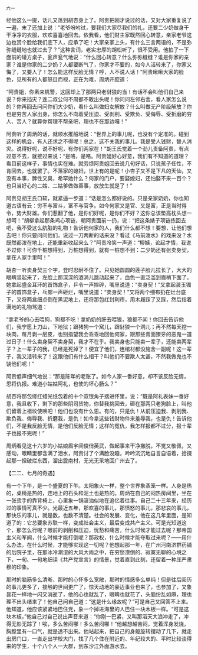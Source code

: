     六一 

   经他这么一提，话儿又落到胡杏身上了。阿贵把刚才说过的话，又对大家重复说了一遍，末了还加上说：“老爷吩咐过，要我们大家尽我们的礼，还要二少奶做身干干净净的衣服，欢欢喜喜地回去。依我看，他们财主家既然回心转意，亲家老爷这边也赏个脸给我们底下人，应承了吧！大家亲家上头，有什么三言两语的，不是弥弥缝缝地也就过去了？”这种言词，老实忠厚的胡松听了，很不受用。他拍了一下面前的矮方桌子，瓮声瓮气地说：“什么回心转意？什么弥弥缝缝？谁是你家的亲家？谁是你家的二少奶？人都要断气了，你家才不要的，如今人活转来了，你家又悔了，又要人了！怎么能这样反脸无情？哼，人不说人话！”阿贵瞅瞅大家的脸色，见所有的人都怒目而视，正在为难，周炳开腔道：

   “阿贵姐，你素来机警，这回却上了那两只老豺狼的当！有话不会叫他们自己来说？你来挡灾？连二叔公何不周都不敢出头呢！你问问左邻右舍，看人家怎么说的？你再回去问问你们大少奶，看什么叫做妇女解放？什么叫做无产阶级解放？你也是穷苦人家出身，你怎么不向着受压迫、受剥削、受欺负、受侮辱、受折磨的穷人、苦人？就算你帮理不帮亲吧，理也不在那边嘎！”

   阿贵听了周炳的话，就顺水推船地说：“世界上的事儿呢，也没有个定准的。碰到这样的机会，有人还求之不得呢！总之，这不关我的事儿。我是受人钱财，替人消灾。说得好呢，说不好呢，有你们两家在！”胡王氏觉着一个劲儿责备阿贵，有点过意不去，就接过来说：“是咯，是咯。阿贵姐好心好意，我们有不知道的道理？看目前这样子，事情也实在难。就劳烦阿贵姐回去说几句好话，只说孩子任性，不肯回去，也就罢了。不落家的媳妇，世上有的是呢！小杏子又不是下凡的天仙，又没有本事，脾性又臭，希罕她什么？何家的门户，要娶媳妇，还怕娶不来一百个？也只当好心的二姑、二姑爹做做善事，放放生就是了！”

   阿贵见胡王氏口软，就紧逼一步道：“话是怎么都好说的。只是亲家奶奶，你也知道古语有云：穷不与富斗，富不与官争。如今何家又是官、又是富，正是当时得令，势大财雄。你们惹翻了他，是你们好呢，是你们不好？这你总该垫高枕头想一想呵！”胡柳拿起那条鸡心项链，朝阿贵面前一扔，说：“把这条婊子项链拣回去吧，我不受这么肮脏的礼物！告诉他何家的人，我们什么都不想！要想，让他们想去吧！你只要问问他们，说过一刀两断的话来没？看过《马前泼水》的戏来没？水既然都泼在地上，还能重新收起来么？”阿贵冷笑一声道：“柳姨，论起才情，我说不过你！可你千桩想得到，万桩想得到，就有一桩想不到：二少奶还有张卖身契，拿在人家手里呵！”

   胡杏一听卖身契三个字，登时忍耐不住了。只见她圆圆的莲子脸儿拉长了，大大的眼睛竖起来了，左脸上那深深的酒涡儿跳动起来了，血色一直泛滥到眉梢下面了。她拿起盛金耳环的首饰盒子，乒令一声摔碎，嘴里说道：“卖身契！”又拿起装玉镯子的首饰盒子，乓郎一声砸烂，嘴里说道：“卖身契！”又将两个细布扔在灶台底下，又将两盒细点倒在黑泥地上，还将那包红封利市，用木屐踩了又踩，然后指着满地的礼物骂道：

   “拿老爷的心去喂狗，狗都不吃！拿奶奶的肝去喂狼，狼都不闻！你回去告诉他们，我宁愿上刀山，下地狱；跟猪狗一个窝儿，跟豺狼一个洞儿；再不然每天挖一块肉，每月剥一层皮，也别指望我会乖乖地回他何家，跟那些青面獠牙的恶鬼一道过日子！什么卖身契不卖身契，我才不在乎。我卖身也只能卖一辈子，还能卖两辈子？上一辈子的我，已经是死掉了！便宜了他们，连棺材都没施舍一副呢！这一辈子，我又活转来了！这跟他们有什么相干？叫他们不要欺人太甚，不然我做鬼也不饶他们呢！”

   阿贵低声细气地说：“那是陈年的老账了。如今人家一番好意，却不该反脸无情，恩将仇报。难道小姑姑阿礼，也使的坏心肠么？”

   胡杏将那包绛红蜡光纸包着的十个双银角子揣进怀里，说：“既是阿礼表妹一番好意，我且收下，剩下的那些阴司货物，你替我挑回去，砸在那两只老狗脸上，叫他们留着上祖坟使唤吧！他们也没有什么恩。有的，只是仇！从前压迫我、剥削我、欺负我、侮辱我、折磨我，是仇！如今拿这些钱财物件来羞辱我，也是仇！告诉他们，不是我反脸无情，是他们反脸无情；这样的冤仇，我怎样报都不过分，报十辈子也报不完呢！”

   周炳看见这十六岁的小姑娘眉宇间俊俏英武，做起事来干净撇脱，不觉又敬佩，又感动，眼睛里都含满了泪水，阿贵讨了个满脸没趣，吟吟沉沉地自言自语着，拾掇起那一担破烂东西，溜出震南村，无光无采地回广州去了。

   【二二、七月的奇遇】

   有一个下午，是一个盛夏的下午。太阳象火一样，整个世界象蒸笼一样。人身是热的，桌椅是热的，连地上的石头和泥土也是热的。周炳在自己的闷热房间里，坐在一张烫手的靠背椅上，心里象一锅滚油似地在追忆着往事。自己二十三年来，经历过的事情可真不少。光最近五年，那欢喜的事儿，那愤怒的事儿，那悲哀的事儿，那快乐的事儿，就是数，也数不清楚。社会的发展、变化，他在这几年里面，是知道了的：它总要象苏联一样，变成社会主义，最后变成共产主义。可是光知道这个，那怎么行呢？眼前的剥削和压迫，忧愁和痛苦，什么时候才能过去呢？那帝国主义和军阀，什么时候才能打倒呢？那政权，什么时候才能夺取过来呢？——用什么办法，在什么时候，才能够实现这一切呢？他想起那一年，在广州河南济群药铺的后院子里，在那冰冷潮湿的大风大雨之中，在穷愁潦倒的、寂寞无聊的心境之下，一句、一句地细读《共产党宣言》的情景，觉着直到此刻，还留着一种庄严肃穆的印象。

   那时的脑筋多么清晰，那时的心怀多么宽敞，那时的情感多么单纯！但是往后阅历的事儿更多了，接触的世间更广了，惊天动地的豪迈事业也来了，也参加了，又象昙花一样地一闪又消逝了，他的心也就乱了，眼睛也就花了，头脑纷乱如麻，理也理不出头绪来了！他自己问自己道：“这是什么缘故呢？”可是自己又回答不上来。他知道，他应该紧紧地巴住党，象一个掉进海里的人巴住一块木板一样。“可是这块木板，”他自己对自己说出声音来道：“你刚一巴紧，又叫那滔天大浪冲走了，冲得无影无踪了！唉，多么苦闷哪！多么苦闷哪！”他越想越苦闷，觉着浑身发烧，胸膛里有一口气，就是透不出来。他站起来，把自己的身躯旋转摆动了几下，就走出房门口，一直走出学校大门，找了几个住在附近的、年纪较大的、平时比较谈得来的学生，十个八个人一大群，到东沙江外面游水去。

